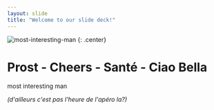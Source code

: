 ```yaml
---
layout: slide
title: "Welcome to our slide deck!"
---
```


![most-interesting-man](https://cloud.githubusercontent.com/assets/16547949/25400967/47a9dd52-29c2-11e7-9623-e913672a3eec.jpg)
{: .center}

# Prost - Cheers - Santé - Ciao Bella
most interesting man

*(d'ailleurs c'est pas l'heure de l'apéro la?)*
